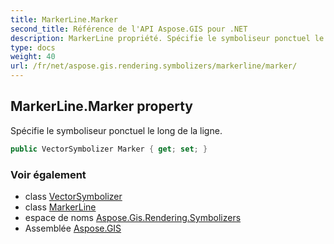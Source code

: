 ```yaml
---
title: MarkerLine.Marker
second_title: Référence de l'API Aspose.GIS pour .NET
description: MarkerLine propriété. Spécifie le symboliseur ponctuel le long de la ligne.
type: docs
weight: 40
url: /fr/net/aspose.gis.rendering.symbolizers/markerline/marker/
---
```

## MarkerLine.Marker property

Spécifie le symboliseur ponctuel le long de la ligne.

```csharp
public VectorSymbolizer Marker { get; set; }
```

### Voir également

* class [VectorSymbolizer](../../vectorsymbolizer/)
* class [MarkerLine](../)
* espace de noms [Aspose.Gis.Rendering.Symbolizers](../../markerline/)
* Assemblée [Aspose.GIS](../../../)



